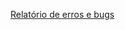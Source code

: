 [Relatório de erros e bugs](https://docs.google.com/spreadsheets/d/1GVC-7NBXewuh_oOUfliDi0lSOQ549Vx5NasF6azkt6k/edit?usp=sharing)
